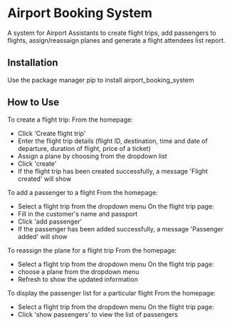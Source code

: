 # Airport Booking System
A system for Airport Assistants to create flight trips, add passengers to flights, assign/reassaign planes and generate a flight attendees list report.

## Installation
Use the package manager pip to install airport_booking_system

## How to Use
To create a flight trip:
From the homepage:
* Click 'Create flight trip'
* Enter the flight trip details (flight ID, destination, time and date of departure, duration of flight, price of a ticket)
* Assign a plane by choosing from the dropdown list
* Click 'create'
* If the flight trip has been created successfully, a message 'Flight created' will show

To add a passenger to a flight
From the homepage:
* Select a flight trip from the dropdown menu
On the flight trip page:
* Fill in the customer's name and passport
* Click 'add passenger'
* If the passenger has been added successfully, a message 'Passenger added' will show

To reassign the plane for a flight trip
From the homepage:
* Select a flight trip from the dropdown menu
On the flight trip page:
*  choose a plane from the dropdown menu
* Refresh to show the updated information

To display the passenger list for a particular flight
From the homepage:
* Select a flight trip from the dropdown menu
On the flight trip page:
* Click 'show passengers' to view the list of passengers
